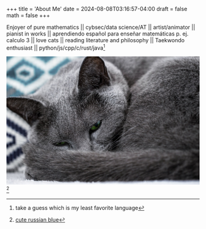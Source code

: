 +++
title = 'About Me'
date = 2024-08-08T03:16:57-04:00
draft = false
math = false
+++

Enjoyer of pure mathematics || cybsec/data science/AT || artist/animator || pianist in works || aprendiendo español para enseñar matemáticas p. ej. calculo 3 || love cats || reading literature and philosophy || Taekwondo enthusiast || python/js/cpp/c/rust/java[^1] 

![](cat-5308440_1280.jpg)[^2]

[^1]:take a guess which is my least favorite language
[^2]: [cute russian blue](https://pixabay.com/photos/cat-animal-sleeps-eyes-predator-5308440/)